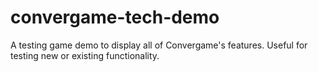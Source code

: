# convergame-tech-demo
A testing game demo to display all of Convergame's features. Useful for testing new or existing functionality.  
